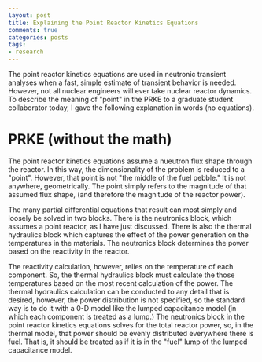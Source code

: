 ```yaml
---
layout: post
title: Explaining the Point Reactor Kinetics Equations
comments: true
categories: posts
tags:
- research
---
```


The point reactor kinetics equations are used in neutronic transient analyses 
when a fast, simple estimate of transient behavior is needed. However, not all 
nuclear engineers will ever take nuclear reactor dynamics. To describe the
meaning of "point" in the PRKE to a graduate student collaborator today, I gave
the following explanation in words (no equations).

# PRKE (without the math)

The point reactor kinetics equations assume a nueutron flux shape through the
reactor. In this way, the dimensionality of the problem is reduced to a
"point". However, that point is not "the middle of the fuel pebble." It is not
anywhere, geometrically. The point simply refers to the magnitude of that
assumed flux shape, (and therefore the magnitude of the reactor power).

The many partial differential equations that result can most simply and loosely
be solved in two blocks. There is the neutronics block, which assumes a point
reactor, as I have just discussed. There is also the thermal hydraulics block 
which captures the effect of the power generation on the temperatures in the 
materials. The neutronics block determines the power based on
the reactivity in the reactor. 

The reactivity calculation, however, relies on the temperature of each
component. So, the thermal hydraulics block must calculate the those
temperatures based on the most recent calculation of the power. The thermal
hydraulics calculation can be conducted to any detail that is desired, however,
the power distribution is not specified, so the standard way is to do it with a
0-D model like the lumped capacitance model (in which each component is treated
as a lump.) The neutronics block in the point reactor kinetics equations solves
for the total reactor power, so, in the thermal model, that power should be
evenly distributed everywhere there is fuel. That is, it should be treated as
if it is in the "fuel" lump of the lumped capacitance model. 

